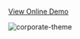 [View Online Demo](https://corporate-theme.liara.run/)

![corporate-theme](https://github.com/fariidlotfi/corporate-theme/assets/138003177/bd6d2d2d-b460-4b44-9870-7846da330c3b)
